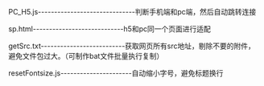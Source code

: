 ﻿PC_H5.js------------------------------判断手机端和pc端，然后自动跳转连接

sp.html----------------------------h5和pc同一个页面进行适配

getSrc.txt--------------------------获取网页所有src地址，剔除不要的附件，避免文件包过大。（可制作bat文件批量执行复制）

resetFontsize.js----------------------自动缩小字号，避免标题换行